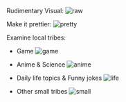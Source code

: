 Rudimentary Visual:
![raw](https://github.com/chocoluffy/redditQA/blob/master/2-PCA-Distribution-Plot/results/raw.png)

Make it prettier:
![pretty](https://github.com/chocoluffy/redditQA/blob/master/2-PCA-Distribution-Plot/results/full.png)

Examine local tribes:

- Game
![game](https://github.com/chocoluffy/redditQA/blob/master/2-PCA-Distribution-Plot/results/game-cluster.png)

- Anime & Science
![anime](https://github.com/chocoluffy/redditQA/blob/master/2-PCA-Distribution-Plot/results/anime%26science-cluster.png)

- Daily life topics & Funny jokes
![life](https://github.com/chocoluffy/redditQA/blob/master/2-PCA-Distribution-Plot/results/daily-life-jokes-cluster.png)

- Other small tribes
![small](https://github.com/chocoluffy/redditQA/blob/master/2-PCA-Distribution-Plot/results/smaller-tribes.png)